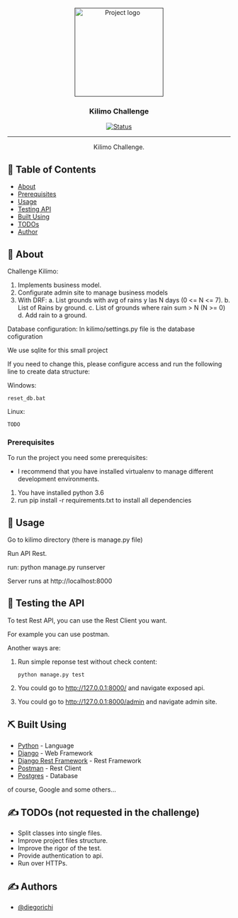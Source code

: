 <p align="center">
  <a href="" rel="noopener">
 <img width=200px height=200px src="https://img2.freepng.es/20180711/rtc/kisspng-django-web-development-web-framework-python-softwa-django-5b45d913f29027.4888902515313042119936.jpg" alt="Project logo"></a>
</p>

<h3 align="center">Kilimo Challenge</h3>

<div align="center">

[![Status](https://img.shields.io/badge/status-active-success.svg)]()

</div>

---

<p align="center"> Kilimo Challenge.
    <br> 
</p>

## 📝 Table of Contents

- [About](#about)
- [Prerequisites](#prerequisites)
- [Usage](#usage)
- [Testing API](#testing)
- [Built Using](#built_using)
- [TODOs](#todo)
- [Author](#author)


## 🧐 About <a name = "about"></a>

Challenge Kilimo:
1. Implements business model.
2. Configurate admin site to manage business models
3. With DRF:
  a. List grounds with avg of rains y las N days (0 <= N <= 7).
  b. List of Rains by ground.
  c. List of grounds where rain sum > N (N >= 0)
  d. Add rain to a ground.


Database configuration: In kilimo/settings.py file is the database cofiguration

We use sqlite for this small project


If you need to change this, please configure access and run the following line to create data structure:

Windows:
```
reset_db.bat
```

Linux:
```
TODO
```


### Prerequisites <a name = "prerequisites"></a>

To run the project you need some prerequisites:

- I recommend that you have installed virtualenv to manage different development  environments.

1. You have installed python 3.6 
2. run pip install -r requirements.txt to install all dependencies


## 🎈 Usage <a name="usage"></a>

Go to kilimo directory (there is manage.py file) 

Run API Rest.

run: python manage.py runserver

Server runs at http://localhost:8000


## 🚀 Testing the API <a name = "testing"></a>

To test Rest API, you can use the Rest Client you want.

For example you can use postman.

Another ways are:
1) Run simple reponse test without check content:

    ```
    python manage.py test
    ```

2) You could go to http://127.0.0.1:8000/ and navigate exposed api.

3) You could go to http://127.0.0.1:8000/admin and navigate admin site.


## ⛏️ Built Using <a name = "built_using"></a>

- [Python](https://www.python.org/) - Language
- [Django](https://www.djangoproject.com/) - Web Framework
- [Django Rest Framework](https://www.django-rest-framework.org/) - Rest Framework
- [Postman](https://www.postman.com/) - Rest Client
- [Postgres](https://www.postgresql.org/) - Database


of course, Google and some others...

## ✍️ TODOs (not requested in the challenge) <a name = "todo"></a>

  - Split classes into single files.
  - Improve project files structure.
  - Improve the rigor of the test.
  - Provide authentication to api.
  - Run over HTTPs.
  

## ✍️ Authors <a name = "author"></a>

- [@diegorichi](http://www.diegorichi.com.ar/)

